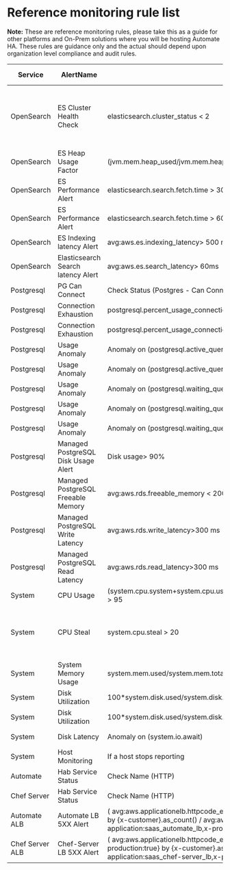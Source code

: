 # Reference monitoring rule list

**Note:** These are  reference monitoring rules, please take this as a guide for other platforms and On-Prem solutions where you will be hosting Automate HA. These rules are guidance only and the actual should depend upon organization level compliance and audit rules.

| **Service** | **AlertName** | **Rule** | **Severity Level** | **Trigger After** | **Alert Type** | **Comments** |
| ----------- | ------------- | -------- | ------------------ | ----------------- | -------------- | ------------ |
OpenSearch    |	ES Cluster Health Check |	elasticsearch.cluster_status < 2 |	L1 |	5 Minutes |	PagerDuty |	If Cluster Goes to Yellow or Red Status PagerDuty Alert will be triggered |
OpenSearch     |	ES Heap Usage Factor |	(jvm.mem.heap_used/jvm.mem.heap_max) > 0.95	 | L1	 | 5 Minutes	 | PagerDuty |
OpenSearch      |	ES Performance Alert |	elasticsearch.search.fetch.time > 30 sec	 | L2	 | 10 Minutes	 | Slack |
OpenSearch      |	ES Performance Alert |	elasticsearch.search.fetch.time > 60 sec	 | L1	 | 10 Minutes	 | PagerDuty |
OpenSearch      |	ES Indexing latency Alert |	avg:aws.es.indexing_latency> 500 ms	 | L1	 | 15 Minutes	 | PagerDuty |
OpenSearch      |	Elasticsearch Search latency Alert |	avg:aws.es.search_latency> 60ms | 	L1	 | 15 Minutes	 | PagerDuty |
Postgresql      |	PG Can Connect |	Check Status (Postgres - Can Connect)	 | L1	| 1 Minute	 | PagerDuty |
Postgresql      |	Connection Exhaustion |	postgresql.percent_usage_connections > 90	 | L2	 | 10 Minutes	 | Slack |
Postgresql |	Connection Exhaustion |	postgresql.percent_usage_connections > 95	 | L1	 | 10 Minutes	 | PagerDuty |
Postgresql |	Usage Anomaly |	Anomaly on (postgresql.active_queries)	 | L2	 | 5 Minutes	 | Slack |
Postgresql |	Usage Anomaly |	Anomaly on (postgresql.active_queries)	 | L1	 | 10 Minutes	 | PagerDuty |
Postgresql |	Usage Anomaly |	Anomaly on (postgresql.waiting_queries)	 | L2	 | 5 Minutes	 | Slack |
Postgresql |	Usage Anomaly |	Anomaly on (postgresql.waiting_queries)	 | L1	 | 10 Minutes	 | PagerDuty |
Postgresql |	Usage Anomaly |	Anomaly on (postgresql.waiting_queries)	 | L1	 | 10 Minutes	 | PagerDuty |
Postgresql |	Managed PostgreSQL Disk Usage Alert |	Disk usage> 90%	 | L1	 | 10 Minutes	 | PagerDuty |
Postgresql |	Managed PostgreSQL Freeable Memory |	avg:aws.rds.freeable_memory < 200000000 MB	 | L1	 | 10 Minutes	 | PagerDuty |
Postgresql |	Managed PostgreSQL Write Latency |	avg:aws.rds.write_latency>300 ms	 | L2	 | 10 Minutes	 | Slack |
Postgresql |	Managed PostgreSQL Read Latency	 | avg:aws.rds.read_latency>300 ms	 | L2	 | 10 Minutes	 | Slack |
System |	CPU Usage |	(system.cpu.system+system.cpu.user+system.cpu.stolen+system.cpu.guest+system.cpu.iowait) > 95	 | L1	 | 10 Minutes	 | PagerDuty |
System |	CPU Steal |	system.cpu.steal > 20	 | L1	| 10 Minutes	 | PagerDuty | 	Terminate if Part of AutoScaling / Stop and Restart machine
System |	System Memory Usage | 	system.mem.used/system.mem.total > 0.95	 | L2	 | 10 Minutes	 | Slack |
System |	Disk Utilization |	100*system.disk.used/system.disk.total > 85	 | L2	 | 10 Minutes	 | Slack |
System |	Disk Utilization |	100*system.disk.used/system.disk.total > 90	 | L1	 | 10 Minutes	 | PagerDuty |
System |	Disk Latency |	Anomaly on (system.io.await)	 | L2	 | 5 Minutes	 | Slack |
System |	Host Monitoring	 | If a host stops reporting	 | L1	 | 5 Minutes	 | PagerDuty |
Automate |	Hab Service Status |	Check Name (HTTP)	 | L1	 | 5 Minutes	 | PagerDuty |
Chef Server |	Hab Service Status |	Check Name (HTTP)	 | L1	 | 5 Minutes	 | PagerDuty |
Automate ALB |	Automate LB 5XX Alert |	( avg:aws.applicationelb.httpcode_elb_5xx{x-application:saas_automate_lb,x-production:true} by {x-customer}.as_count() / avg:aws.applicationelb.request_count{x-application:saas_automate_lb,x-production:true} by {x-customer}.as_count() ) * 100	 | L1	 | 10 Minutes	 | PagerDuty |
Chef Server ALB |	Chef-Server LB 5XX Alert |	( avg:aws.applicationelb.httpcode_elb_5xx{x-application:saas_chef-server_lb,x-production:true} by {x-customer}.as_count() / avg:aws.applicationelb.request_count{x-application:saas_chef-server_lb,x-production:true} by {x-customer}.as_count() ) * 100	 | L1	 | 10 Minutes	 | PagerDuty |

